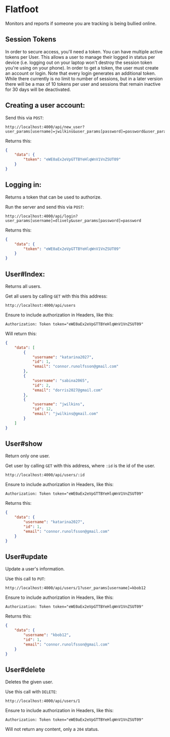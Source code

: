 # Flatfoot

Monitors and reports if someone you are tracking is being bullied online.

## Session Tokens

In order to secure access, you'll need a token. You can have multiple active tokens per User. This allows a user to manage their logged in status per device (i.e. logging out on your laptop won't destroy the session token you're using on your phone). In order to get a token, the user must create an account or login. Note that every login generates an additional token. While there currently is no limit to number of sessions, but in a later version there will be a max of 10 tokens per user and sessions that remain inactive for 30 days will be deactivated.

## Creating a user account:

Send this via `POST`:
```
http://localhost:4000/api/new_user?user_params[username]=jwilkins&user_params[password]=password&user_params[email]=jwilkins@gmail.com
```

Returns this:
```json
{
    "data": {
        "token": "eWE0aEx2eVpGTTBYeHlqWnV1VnZSUT09"
    }
}
```

## Logging in:

Returns a token that can be used to authorize.

Run the server and send this via `POST`:
```
http://localhost:4000/api/login?user_params[username]=dlively&user_params[password]=password
```

Returns this:
```json
{
    "data": {
        "token": "eWE0aEx2eVpGTTBYeHlqWnV1VnZSUT09"
    }
}
```

## User#Index:

Returns all users.

Get all users by calling `GET` with this this address:
```
http://localhost:4000/api/users
```

Ensure to include authorization in Headers, like this:
```
Authorization: Token token="eWE0aEx2eVpGTTBYeHlqWnV1VnZSUT09"
```

Will return this:

```json
{
    "data": [
        {
            "username": "katarina2027",
            "id": 1,
            "email": "connor.runolfsson@gmail.com"
        },
        {
            "username": "sabina2065",
            "id": 2,
            "email": "dorris2027@gmail.com"
        },
        {
            "username": "jwilkins",
            "id": 12,
            "email": "jwilkins@gmail.com"
        }
    ]
}
```

## User#show

Return only one user.

Get user by calling `GET` with this address, where `:id` is the id of the user.
```
http://localhost:4000/api/users/:id
```

Ensure to include authorization in Headers, like this:
```
Authorization: Token token="eWE0aEx2eVpGTTBYeHlqWnV1VnZSUT09"
```

Returns this:

```json
{
    "data": {
        "username": "katarina2027",
        "id": 1,
        "email": "connor.runolfsson@gmail.com"
    }
}
```

## User#update

Update a user's information.

Use this call to `PUT`:
```
http://localhost:4000/api/users/1?user_params[username]=kbob12
```

Ensure to include authorization in Headers, like this:
```
Authorization: Token token="eWE0aEx2eVpGTTBYeHlqWnV1VnZSUT09"
```

Returns this:
```json
{
    "data": {
        "username": "kbob12",
        "id": 1,
        "email": "connor.runolfsson@gmail.com"
    }
}
```

## User#delete

Deletes the given user.

Use this call with `DELETE`:
```
http://localhost:4000/api/users/1
```

Ensure to include authorization in Headers, like this:
```
Authorization: Token token="eWE0aEx2eVpGTTBYeHlqWnV1VnZSUT09"
```

Will not return any content, only a `204` status.
